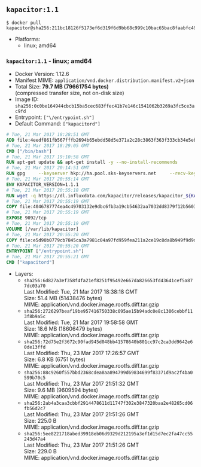 ## `kapacitor:1.1`

```console
$ docker pull kapacitor@sha256:211bc18126f5173ef6d319f6d9bb68c999c10bac65bac8faabfc4987820f0bd3
```

-	Platforms:
	-	linux; amd64

### `kapacitor:1.1` - linux; amd64

-	Docker Version: 1.12.6
-	Manifest MIME: `application/vnd.docker.distribution.manifest.v2+json`
-	Total Size: **79.7 MB (79661754 bytes)**  
	(compressed transfer size, not on-disk size)
-	Image ID: `sha256:0c0be164944cbcb15ba5cec683ffec41b7e146c1541062b3269a3fc5ce3ac9fd`
-	Entrypoint: `["\/entrypoint.sh"]`
-	Default Command: `["kapacitord"]`

```dockerfile
# Tue, 21 Mar 2017 18:28:51 GMT
ADD file:4eedf861fb567fffb2694b65ebdd58d5e371a2c28c3863f363f333cb34e5eb7b in / 
# Tue, 21 Mar 2017 18:29:05 GMT
CMD ["/bin/bash"]
# Tue, 21 Mar 2017 19:10:58 GMT
RUN apt-get update && apt-get install -y --no-install-recommends 		ca-certificates 		curl 		wget 	&& rm -rf /var/lib/apt/lists/*
# Tue, 21 Mar 2017 20:14:51 GMT
RUN gpg     --keyserver hkp://ha.pool.sks-keyservers.net     --recv-keys 05CE15085FC09D18E99EFB22684A14CF2582E0C5
# Tue, 21 Mar 2017 20:55:14 GMT
ENV KAPACITOR_VERSION=1.1.1
# Tue, 21 Mar 2017 20:55:18 GMT
RUN wget -q https://dl.influxdata.com/kapacitor/releases/kapacitor_${KAPACITOR_VERSION}_amd64.deb.asc &&     wget -q https://dl.influxdata.com/kapacitor/releases/kapacitor_${KAPACITOR_VERSION}_amd64.deb &&     gpg --batch --verify kapacitor_${KAPACITOR_VERSION}_amd64.deb.asc kapacitor_${KAPACITOR_VERSION}_amd64.deb &&     dpkg -i kapacitor_${KAPACITOR_VERSION}_amd64.deb &&     rm -f kapacitor_${KAPACITOR_VERSION}_amd64.deb*
# Tue, 21 Mar 2017 20:55:19 GMT
COPY file:4046787774ea4c49703132e9dbc6fb3a19cb54632aa7032dd8379f12b56034d9 in /etc/kapacitor/kapacitor.conf 
# Tue, 21 Mar 2017 20:55:19 GMT
EXPOSE 9092/tcp
# Tue, 21 Mar 2017 20:55:19 GMT
VOLUME [/var/lib/kapacitor]
# Tue, 21 Mar 2017 20:55:20 GMT
COPY file:e5d90b0779cb7845ca3a7981c04a97fd959fea211a2ce19c8da8b949f9d9d04c in /entrypoint.sh 
# Tue, 21 Mar 2017 20:55:20 GMT
ENTRYPOINT ["/entrypoint.sh"]
# Tue, 21 Mar 2017 20:55:21 GMT
CMD ["kapacitord"]
```

-	Layers:
	-	`sha256:6d827a3ef358f4fa21ef8251f95492e667da826653fd43641cef5a877dc03a70`  
		Last Modified: Tue, 21 Mar 2017 18:38:18 GMT  
		Size: 51.4 MB (51438476 bytes)  
		MIME: application/vnd.docker.image.rootfs.diff.tar.gzip
	-	`sha256:2726297beaf19be957416750338c095ae15b94adc0e8c1306cebbf113f8b9a5c`  
		Last Modified: Tue, 21 Mar 2017 19:58:58 GMT  
		Size: 18.6 MB (18606479 bytes)  
		MIME: application/vnd.docker.image.rootfs.diff.tar.gzip
	-	`sha256:72d75e2f3672c90fad945d048bb41578640b801cc97c2ca3dd9642e60de13ffd`  
		Last Modified: Thu, 23 Mar 2017 17:26:57 GMT  
		Size: 6.8 KB (6751 bytes)  
		MIME: application/vnd.docker.image.rootfs.diff.tar.gzip
	-	`sha256:88c9260f557bbd2368cdea8aa894799d69834699f83371d9ac2f4ba0599b70c5`  
		Last Modified: Thu, 23 Mar 2017 21:51:32 GMT  
		Size: 9.6 MB (9609594 bytes)  
		MIME: application/vnd.docker.image.rootfs.diff.tar.gzip
	-	`sha256:2ab4a3caa3cbbf2914478611d11747f302e3847320baa2e48265cd06fb56d2c7`  
		Last Modified: Thu, 23 Mar 2017 21:51:26 GMT  
		Size: 225.0 B  
		MIME: application/vnd.docker.image.rootfs.diff.tar.gzip
	-	`sha256:5ee8221718abed39918eb06d9329d212195a3ef1d15d7ec2fa47cc55243d47a4`  
		Last Modified: Thu, 23 Mar 2017 21:51:26 GMT  
		Size: 229.0 B  
		MIME: application/vnd.docker.image.rootfs.diff.tar.gzip
